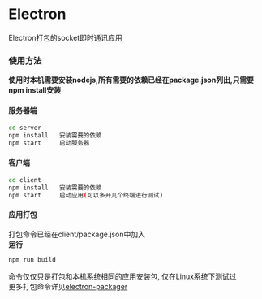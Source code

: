 # Electron
Electron打包的socket即时通讯应用

### 使用方法
**使用时本机需要安装nodejs,所有需要的依赖已经在package.json列出,只需要npm install安装**
#### 服务器端

```sh
cd server  
npm install   安装需要的依赖
npm start     启动服务器
```
#### 客户端

```sh
cd client  
npm install   安装需要的依赖
npm start     启动应用(可以多开几个终端进行测试)
```

#### 应用打包

打包命令已经在client/package.json中加入  
**运行**

```sh
npm run build
``` 

命令仅仅只是打包和本机系统相同的应用安装包, 仅在Linux系统下测试过  
更多打包命令详见[electron-packager](https://recordnotfound.com/electron-packager-electron-userland-69033)
